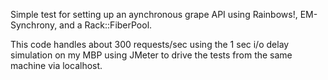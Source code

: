 Simple test for setting up an aynchronous grape API using Rainbows!, EM-Synchrony, and a Rack::FiberPool.

This code handles about 300 requests/sec using the 1 sec i/o delay simulation on my MBP using JMeter to drive the tests from the same machine via localhost.